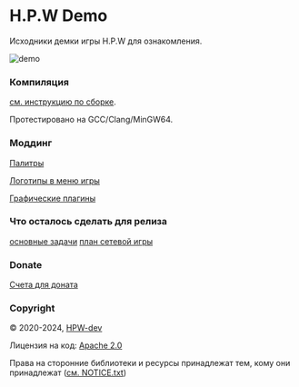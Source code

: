 # H.P.W Demo

Исходники демки игры H.P.W для ознакомления.

![demo](info/preview.gif)

### Компиляция
[см. инструкцию по сборке](info/how-to-build-ru.md).

Протестировано на GCC/Clang/MinGW64.

### Моддинг
[Палитры](info/palettes-ru.md)

[Логотипы в меню игры](info/logos-ru.md)

[Графические плагины](info/plugins-pge-ru.md)

### Что осталось сделать для релиза
[основные задачи](info/tasks/main%20tasks.md)
[план сетевой игры](info/tasks/HPW%20LAN%20tasks.md)

### Donate
[Счета для доната](info/donate.md)

### Copyright
© 2020-2024, [HPW-dev](mailto:hpwdev0@gmail.com)

Лицензия на код: [Apache 2.0](LICENSE.txt)

Права на сторонние библиотеки и ресурсы принадлежат тем, кому они принадлежат ([см. NOTICE.txt](NOTICE.txt))
